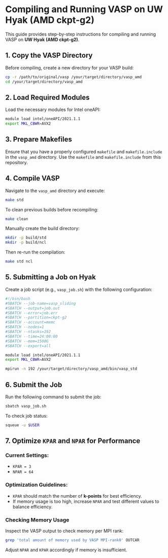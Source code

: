 # Compiling and Running VASP on UW Hyak (AMD ckpt-g2)

This guide provides step-by-step instructions for compiling and running VASP on **UW Hyak (AMD ckpt-g2)**.

## 1. Copy the VASP Directory

Before compiling, create a new directory for your VASP build:

```bash
cp -r /path/to/original/vasp /your/target/directory/vasp_amd
cd /your/target/directory/vasp_amd
```

## 2. Load Required Modules

Load the necessary modules for Intel oneAPI:

```bash
module load intel/oneAPI/2021.1.1
export MKL_CBWR=AVX2
```

## 3. Prepare Makefiles
Ensure that you have a properly configured `makefile` and `makefile.include` in the `vasp_amd` directory. Use the `makefile` and `makefile.include` from this repository.

## 4. Compile VASP

Navigate to the `vasp_amd` directory and execute:

```bash
make std
```

To clean previous builds before recompiling:

```bash
make clean
```

Manually create the build directory:

```bash
mkdir -p build/std
mkdir -p build/ncl
```

Then re-run the compilation:

```bash
make std ncl
```

## 5. Submitting a Job on Hyak

Create a job script (e.g., `vasp_job.sh`) with the following configuration:

```bash
#!/bin/bash
#SBATCH --job-name=vasp_sliding
#SBATCH --output=job.out
#SBATCH --error=job.err
#SBATCH --partition=ckpt-g2
#SBATCH --account=memc
#SBATCH --nodes=1
#SBATCH --ntasks=192
#SBATCH --time=24:00:00
#SBATCH --mem=1500G
#SBATCH --export=all

module load intel/oneAPI/2021.1.1
export MKL_CBWR=AVX2

mpirun -n 192 /your/target/directory/vasp_amd/bin/vasp_std
```

## 6. Submit the Job

Run the following command to submit the job:

```bash
sbatch vasp_job.sh
```

To check job status:

```bash
squeue -u $USER
```

## 7. Optimize `KPAR` and `NPAR` for Performance

### Current Settings:
- `KPAR = 3`
- `NPAR = 64`

### Optimization Guidelines:
- `KPAR` should match the number of **k-points** for best efficiency.
- If memory usage is too high, increase `NPAR` and test different values to balance efficiency.

### Checking Memory Usage
Inspect the VASP output to check memory per MPI rank:

```bash
grep 'total amount of memory used by VASP MPI-rank0' OUTCAR
```

Adjust `NPAR` and `KPAR` accordingly if memory is insufficient.
